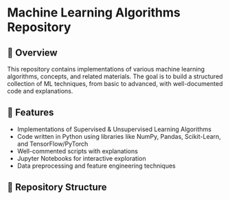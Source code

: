 # Machine Learning Algorithms Repository  

## 📌 Overview  
This repository contains implementations of various machine learning algorithms, concepts, and related materials. The goal is to build a structured collection of ML techniques, from basic to advanced, with well-documented code and explanations.  

## 🚀 Features  
- Implementations of Supervised & Unsupervised Learning Algorithms  
- Code written in Python using libraries like NumPy, Pandas, Scikit-Learn, and TensorFlow/PyTorch  
- Well-commented scripts with explanations  
- Jupyter Notebooks for interactive exploration  
- Data preprocessing and feature engineering techniques  

## 📂 Repository Structure  

